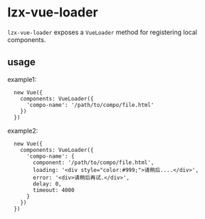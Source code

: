 # lzx-vue-loader


`lzx-vue-loader` exposes a `VueLoader` method for registering local components.


## usage

example1:

```
  new Vue({
    components: VueLoader({
      'compo-name': '/path/to/compo/file.html'
    })
  })

```

example2:

```
  new Vue({
    components: VueLoader({
      'compo-name': {
        component: '/path/to/compo/file.html',
        loading: '<div style="color:#999;">请稍后....</div>',
        error: '<div>请稍后再试.</div>',
        delay: 0,
        timeout: 4000
      }
    })
  })

```


